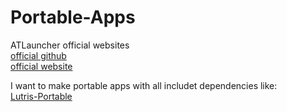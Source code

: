# Portable-Apps
ATLauncher official websites <br />
[official github](https://github.com/ATLauncher/ATLauncher) <br />
[official website](https://atlauncher.com/) <br />

I want to make portable apps with all includet dependencies like: <br />
[Lutris-Portable](https://github.com/Farmer-Markus/Lutris-Portable) <br />
